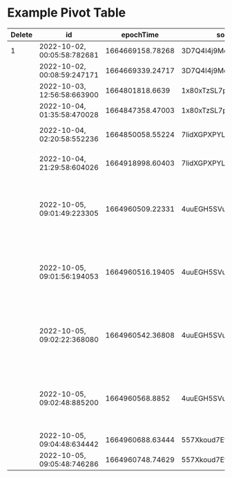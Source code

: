 # Example Pivot Table

| Delete | id                          | epochTime        | songID                 | song                                          |
|--------|-----------------------------|------------------|------------------------|-----------------------------------------------|
| 1      | 2022-10-02, 00:05:58:782681 | 1664669158.78268 | 3D7Q4I4j9MdIkfrWXkXDnQ | Save Myself                                   |
|        | 2022-10-02, 00:08:59:247171 | 1664669339.24717 | 3D7Q4I4j9MdIkfrWXkXDnQ | Save Myself                                   |
|        | 2022-10-03, 12:56:58:663900 | 1664801818.6639  | 1x80xTzSL7pok3M5JC3oJz | human                                         |
|        | 2022-10-04, 01:35:58:470028 | 1664847358.47003 | 1x80xTzSL7pok3M5JC3oJz | human                                         |
|        | 2022-10-04, 02:20:58:552236 | 1664850058.55224 | 7lidXGPXPYLNThITAOTlkK | You should be sad                             |
|        | 2022-10-04, 21:29:58:604026 | 1664918998.60403 | 7lidXGPXPYLNThITAOTlkK | You should be sad                             |
|        | 2022-10-05, 09:01:49:223305 | 1664960509.22331 | 4uuEGH5SVuzkkSFjo2DEiY | Don’t You (Taylor’s Version) (From The Vault) |
|        | 2022-10-05, 09:01:56:194053 | 1664960516.19405 | 4uuEGH5SVuzkkSFjo2DEiY | Don’t You (Taylor’s Version) (From The Vault) |
|        | 2022-10-05, 09:02:22:368080 | 1664960542.36808 | 4uuEGH5SVuzkkSFjo2DEiY | Don’t You (Taylor’s Version) (From The Vault) |
|        | 2022-10-05, 09:02:48:885200 | 1664960568.8852  | 4uuEGH5SVuzkkSFjo2DEiY | Don’t You (Taylor’s Version) (From The Vault) |
|        | 2022-10-05, 09:04:48:634442 | 1664960688.63444 | 557Xkoud7EtdyjdyRkrhRy | Hero                                          |
|        | 2022-10-05, 09:05:48:746286 | 1664960748.74629 | 557Xkoud7EtdyjdyRkrhRy | Hero                                          |